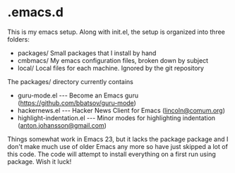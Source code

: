 .emacs.d
========

This is my emacs setup.  Along with init.el, the setup is organized into three folders:

* packages/ Small packages that I install by hand
* cmbmacs/ My emacs configuration files, broken down by subject
* local/ Local files for each machine. Ignored by the git repository

The packages/ directory currently contains

* guru-mode.el --- Become an Emacs guru (https://github.com/bbatsov/guru-mode)
* hackernews.el --- Hacker News Client for Emacs (lincoln@comum.org)
* highlight-indentation.el --- Minor modes for highlighting indentation (anton.johansson@gmail.com)

Things somewhat work in Emacs 23, but it lacks the package package and I don't make much use of older Emacs any more so have just skipped a lot of this code.  The code will attempt to install everything on a first run using package.  Wish it luck!
